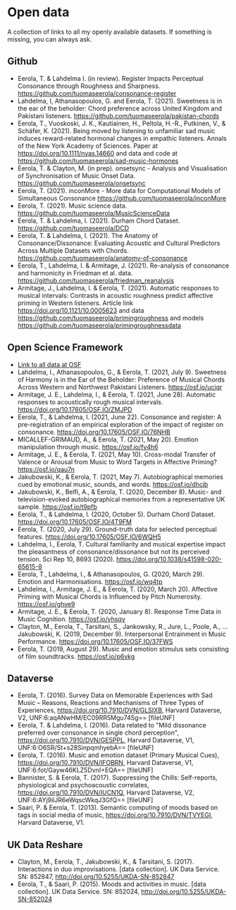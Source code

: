 # Open data

A collection of links to all my openly available datasets. If something is missing, you can always ask.

## Github

* Eerola, T. & Lahdelma I. (in review). Register Impacts Perceptual Consonance through Roughness and Sharpness. https://github.com/tuomaseerola/consonance-register
* Lahdelma, I, Athanasopoulos, G. and Eerola, T. (2021). Sweetness is in the ear of the beholder: Chord preference across United Kingdom and Pakistani listeners. https://github.com/tuomaseerola/pakistan-chords
* Eerola, T., Vuoskoski, J. K., Kautiainen, H., Peltola, H.-R., Putkinen, V., & Schäfer, K. (2021). Being moved by listening to unfamiliar sad music induces reward-related hormonal changes in empathic listeners. Annals of the New York Academy of Sciences. Paper at https://doi.org/10.1111/nyas.14660 and data and code at https://github.com/tuomaseerola/sad-music-hormones
* Eerola, T. & Clayton, M. (in prep). onsetsync - Analysis and Visualisation of Synchronisation of Music Onset Data. https://github.com/tuomaseerola/onsetsync
* Eerola, T. (2021). inconMore - More data for Computational Models of Simultaneous Consonance https://github.com/tuomaseerola/inconMore
* Eerola, T. (2021). Music science data. https://github.com/tuomaseerola/MusicScienceData
* Eerola, T. & Lahdelma, I. (2021). Durham Chord Dataset. https://github.com/tuomaseerola/DCD
* Eerola, T. & Lahdelma, I. (2021). The Anatomy of Consonance/Dissonance: Evaluating Acoustic and Cultural Predictors Across Multiple Datasets with Chords. https://github.com/tuomaseerola/anatomy-of-consonance
* Eerola, T., Lahdelma, I. & Armitage, J. (2021). Re-analysis of consonance and harmonicity in Friedman et al. data. https://github.com/tuomaseerola/friedman_reanalysis
* Armitage, J., Lahdelma, I. & Eerola, T. (2021). Automatic responses to musical intervals: Contrasts in acoustic roughness predict affective priming in Western listeners. Article link https://doi.org/10.1121/10.0005623 and data https://github.com/tuomaseerola/primingroughness and models https://github.com/tuomaseerola/primingroughnessdata


## Open Science Framework

* [Link to all data at OSF](https://osf.io/bvx3f/)
* Lahdelma, I., Athanasopoulos, G., & Eerola, T. (2021, July 9). Sweetness of Harmony is in the Ear of the Beholder: Preference of Musical Chords Across Western and Northwest Pakistani Listeners. https://osf.io/ucjqr
* Armitage, J. E., Lahdelma, I., & Eerola, T. (2021, June 28). Automatic responses to acoustically rough musical intervals. https://doi.org/10.17605/OSF.IO/ZMJPD
* Eerola, T., & Lahdelma, I. (2021, June 22). Consonance and register: A pre-registration of an empirical exploration of the impact of register on consonance. https://doi.org/10.17605/OSF.IO/76NHB
* MICALLEF-GRIMAUD, A., & Eerola, T. (2021, May 20). Emotion manipulation through music. https://osf.io/fy4h6
* Armitage, J. E., & Eerola, T. (2021, May 10). Cross-modal Transfer of Valence or Arousal from Music to Word Targets in Affective Priming? https://osf.io/qau7n
* Jakubowski, K., & Eerola, T. (2021, May 7). Autobiographical memories cued by emotional music, sounds, and words. https://osf.io/dhcjb
* Jakubowski, K., Belfi, A., & Eerola, T. (2020, December 8). Music- and television-evoked autobiographical memories from a representative UK sample. https://osf.io/t9pfb
* Eerola, T., & Lahdelma, I. (2020, October 5). Durham Chord Dataset. https://doi.org/10.17605/OSF.IO/4T9FM
* Eerola, T. (2020, July 29). Ground-truth data for selected perceptual features. https://doi.org/10.17605/OSF.IO/6WQH5
* Lahdelma, I., Eerola, T. Cultural familiarity and musical expertise impact the pleasantness of consonance/dissonance but not its perceived tension. Sci Rep 10, 8693 (2020). https://doi.org/10.1038/s41598-020-65615-8
* Eerola, T., Lahdelma, I., & Athanasopoulos, G. (2020, March 29). Emotion and Harmonisations. https://osf.io/wq4tp
* Lahdelma, I., Armitage, J. E., & Eerola, T. (2020, March 20). Affective Priming with Musical Chords is Influenced by Pitch Numerosity. https://osf.io/ghve9
* Armitage, J. E., & Eerola, T. (2020, January 8). Response Time Data in Music Cognition. https://osf.io/yhsqv
* Clayton, M., Eerola, T., Tarsitani, S., Jankowsky, R., Jure, L., Poole, A., … Jakubowski, K. (2019, December 9). Interpersonal Entrainment in Music Performance. https://doi.org/10.17605/OSF.IO/37FWS
* Eerola, T. (2019, August 29). Music and emotion stimulus sets consisting of film soundtracks. https://osf.io/p6vkg

## Dataverse

* Eerola, T. (2016). Survey Data on Memorable Experiences with Sad Music – Reasons, Reactions and Mechanisms of Three Types of Experiences, https://doi.org/10.7910/DVN/GLSIXB, Harvard Dataverse, V2, UNF:6:aqANwHM/EC09RR5Mgu74Sg== [fileUNF]
* Eerola, T. & Lahdelma, I. (2016). Data related to "Mild dissonance preferred over consonance in single chord perception", https://doi.org/10.7910/DVN/GE5PPL, Harvard Dataverse, V1, UNF:6:O6SR/St+s28SinpqmhyebA== [fileUNF]
* Eerola, T. (2016). Music and emotion dataset (Primary Musical Cues), https://doi.org/10.7910/DVN/IFOBRN, Harvard Dataverse, V1, UNF:6:fot/Gayw46KLZ5DvnI+EQA== [fileUNF]
* Bannister, S. & Eerola, T. (2017). Suppressing the Chills: Self-reports, physiological and psychoacoustic correlates, https://doi.org/10.7910/DVN/IUCN1Q, Harvard Dataverse, V2, UNF:6:AYj9ilJR6eWqscWkqJ3GfQ== [fileUNF]
* Saari, P. & Eerola, T. (2013). Semantic computing of moods based on tags in social media of music, https://doi.org/10.7910/DVN/TVYEGI, Harvard Dataverse, V1.

## UK Data Reshare

* Clayton, M., Eerola, T., Jakubowski, K., & Tarsitani, S. (2017). Interactions in duo improvisations. [data collection]. UK Data Service. SN: 852847, http://doi.org/10.5255/UKDA-SN-852847
* Eerola, T., & Saari, P. (2015). Moods and activities in music. [data collection]. UK Data Service. SN: 852024, http://doi.org/10.5255/UKDA-SN-852024
